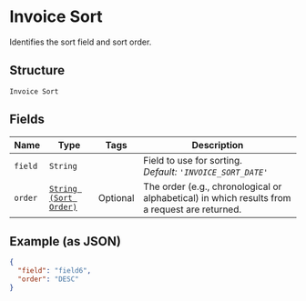
# Invoice Sort

Identifies the  sort field and sort order.

## Structure

`Invoice Sort`

## Fields

| Name | Type | Tags | Description |
|  --- | --- | --- | --- |
| `field` | `String` |  | Field to use for sorting.<br>*Default: `'INVOICE_SORT_DATE'`* |
| `order` | [`String (Sort Order)`](/doc/models/sort-order.md) | Optional | The order (e.g., chronological or alphabetical) in which results from a request are returned. |

## Example (as JSON)

```json
{
  "field": "field6",
  "order": "DESC"
}
```

